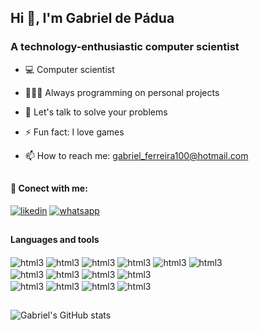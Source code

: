 ## Hi 👋, I'm Gabriel de Pádua 

### A technology-enthusiastic computer scientist

- 💻 Computer scientist

- 🧑🏾‍💻 Always programming on personal projects

- 💬 Let's talk to solve your problems

- ⚡ Fun fact: I love games

- 📫 How to reach me: gabriel_ferreira100@hotmail.com  

##
#### 🔗 Conect with me:  

[![likedin](https://img.shields.io/badge/LinkedIn-0077B5?style=for-the-badge&logo=linkedin&logoColor=white)](https://www.linkedin.com/in/gabriel-de-pádua-cdc) 
[![whatsapp](https://img.shields.io/badge/WhatsApp-25D366?style=for-the-badge&logo=whatsapp&logoColor=white)](https://wa.me/553198599682)


##
####  Languages and tools 
<div style = "display: incline_block">
<img align = "center" alt="html3" src = "https://img.shields.io/badge/C-00599C?style=for-the-badge&logo=c&logoColor=white" />
<img align = "center" alt="html3" src = "https://img.shields.io/badge/Java-ED8B00?style=for-the-badge&logo=openjdk&logoColor=white" />
<img align = "center" alt="html3" src = "https://img.shields.io/badge/Python-3776AB?style=for-the-badge&logo=python&logoColor=white" />
<img align = "center" alt="html3" src = "https://img.shields.io/badge/GitHub-100000?style=for-the-badge&logo=github&logoColor=white" />
<img align = "center" alt="html3" src = "https://img.shields.io/badge/GIT-E44C30?style=for-the-badge&logo=git&logoColor=white" />
<img align = "center" alt="html3" src = "https://img.shields.io/badge/MySQL-00000F?style=for-the-badge&logo=mysql&logoColor=white" />
<br/>
<img align = "center" alt="html3" src = "https://img.shields.io/badge/Markdown-000000?style=for-the-badge&logo=markdown&logoColor=white" /> 
<img align = "center" alt="html3" src = "https://img.shields.io/badge/HTML5-E34F26?style=for-the-badge&logo=html5&logoColor=white" />
<img align = "center" alt="html3" src = "https://img.shields.io/badge/CSS3-1572B6?style=for-the-badge&logo=css3&logoColor=white" />
<img align = "center" alt="html3" src = "https://img.shields.io/badge/JavaScript-323330?style=for-the-badge&logo=javascript&logoColor=F7DF1E" />
<br/>
<img align = "center" alt="html3" src = "https://img.shields.io/badge/Microsoft_Office-D83B01?style=for-the-badge&logo=microsoft-office&logoColor=white" />
<img align = "center" alt="html3" src = "https://img.shields.io/badge/Ubuntu-E95420?style=for-the-badge&logo=ubuntu&logoColor=white" />
<img align = "center" alt="html3" src = "https://img.shields.io/badge/Windows-0078D6?style=for-the-badge&logo=windows&logoColor=white" />
<img align = "center" alt="html3" src = "https://img.shields.io/badge/Linux-FCC624?style=for-the-badge&logo=linux&logoColor=black" />
<br/>
</div>

##

![Gabriel's GitHub stats](https://github-readme-stats.vercel.app/api?username=deyrik&show_icons=true&theme=dracula)







 

